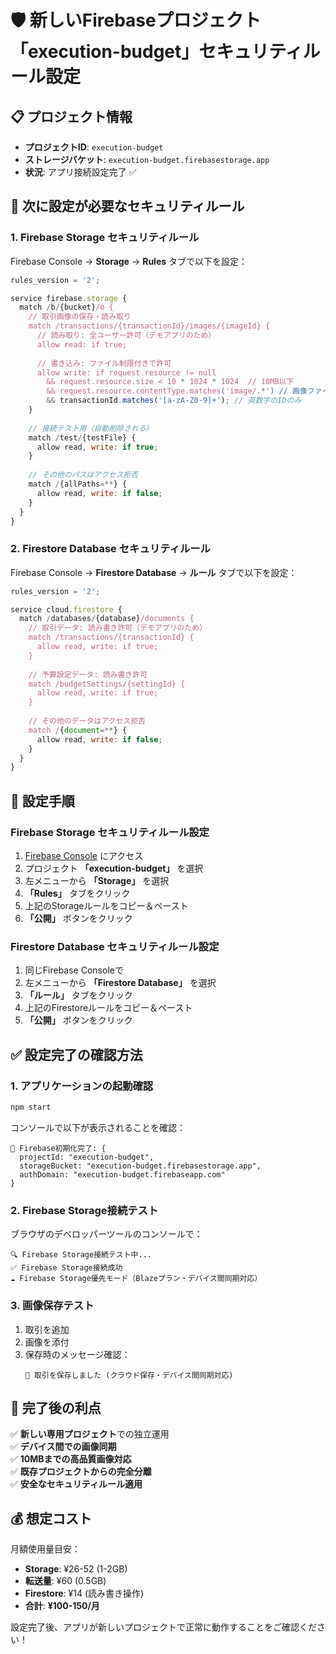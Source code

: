 # 🛡️ 新しいFirebaseプロジェクト「execution-budget」セキュリティルール設定

## 📋 プロジェクト情報
- **プロジェクトID**: `execution-budget`
- **ストレージバケット**: `execution-budget.firebasestorage.app`
- **状況**: アプリ接続設定完了 ✅

## 🔧 次に設定が必要なセキュリティルール

### 1. Firebase Storage セキュリティルール

Firebase Console → **Storage** → **Rules** タブで以下を設定：

```javascript
rules_version = '2';

service firebase.storage {
  match /b/{bucket}/o {
    // 取引画像の保存・読み取り
    match /transactions/{transactionId}/images/{imageId} {
      // 読み取り: 全ユーザー許可（デモアプリのため）
      allow read: if true;
      
      // 書き込み: ファイル制限付きで許可
      allow write: if request.resource != null
        && request.resource.size < 10 * 1024 * 1024  // 10MB以下
        && request.resource.contentType.matches('image/.*') // 画像ファイルのみ
        && transactionId.matches('[a-zA-Z0-9]+'); // 英数字のIDのみ
    }
    
    // 接続テスト用（自動削除される）
    match /test/{testFile} {
      allow read, write: if true;
    }
    
    // その他のパスはアクセス拒否
    match /{allPaths=**} {
      allow read, write: if false;
    }
  }
}
```

### 2. Firestore Database セキュリティルール

Firebase Console → **Firestore Database** → **ルール** タブで以下を設定：

```javascript
rules_version = '2';

service cloud.firestore {
  match /databases/{database}/documents {
    // 取引データ: 読み書き許可（デモアプリのため）
    match /transactions/{transactionId} {
      allow read, write: if true;
    }
    
    // 予算設定データ: 読み書き許可
    match /budgetSettings/{settingId} {
      allow read, write: if true;
    }
    
    // その他のデータはアクセス拒否
    match /{document=**} {
      allow read, write: if false;
    }
  }
}
```

## 🎯 設定手順

### Firebase Storage セキュリティルール設定

1. [Firebase Console](https://console.firebase.google.com/) にアクセス
2. プロジェクト **「execution-budget」** を選択
3. 左メニューから **「Storage」** を選択
4. **「Rules」** タブをクリック
5. 上記のStorageルールをコピー＆ペースト
6. **「公開」** ボタンをクリック

### Firestore Database セキュリティルール設定

1. 同じFirebase Consoleで
2. 左メニューから **「Firestore Database」** を選択
3. **「ルール」** タブをクリック
4. 上記のFirestoreルールをコピー＆ペースト
5. **「公開」** ボタンをクリック

## ✅ 設定完了の確認方法

### 1. アプリケーションの起動確認

```bash
npm start
```

コンソールで以下が表示されることを確認：
```
🔧 Firebase初期化完了: {
  projectId: "execution-budget", 
  storageBucket: "execution-budget.firebasestorage.app", 
  authDomain: "execution-budget.firebaseapp.com"
}
```

### 2. Firebase Storage接続テスト

ブラウザのデベロッパーツールのコンソールで：
```
🔍 Firebase Storage接続テスト中...
✅ Firebase Storage接続成功
☁️ Firebase Storage優先モード（Blazeプラン・デバイス間同期対応）
```

### 3. 画像保存テスト

1. 取引を追加
2. 画像を添付
3. 保存時のメッセージ確認：
   ```
   💾 取引を保存しました (クラウド保存・デバイス間同期対応)
   ```

## 🚀 完了後の利点

✅ **新しい専用プロジェクト**での独立運用  
✅ **デバイス間での画像同期**  
✅ **10MBまでの高品質画像対応**  
✅ **既存プロジェクトからの完全分離**  
✅ **安全なセキュリティルール適用**

## 💰 想定コスト

月額使用量目安：
- **Storage**: ¥26-52 (1-2GB)
- **転送量**: ¥60 (0.5GB)
- **Firestore**: ¥14 (読み書き操作)
- **合計**: **¥100-150/月**

設定完了後、アプリが新しいプロジェクトで正常に動作することをご確認ください！
